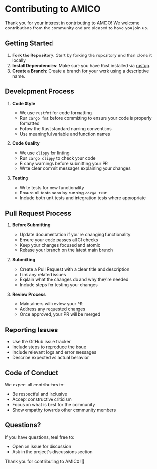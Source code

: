 # Contributing to AMICO

Thank you for your interest in contributing to AMICO! We welcome contributions from the community and are pleased to have you join us.

## Getting Started

1. **Fork the Repository**: Start by forking the repository and then clone it locally.
2. **Install Dependencies**: Make sure you have Rust installed via [rustup](https://rustup.rs/).
3. **Create a Branch**: Create a branch for your work using a descriptive name.

## Development Process

1. **Code Style**
   - We use `rustfmt` for code formatting
   - Run `cargo fmt` before committing to ensure your code is properly formatted
   - Follow the Rust standard naming conventions
   - Use meaningful variable and function names

2. **Code Quality**
   - We use `clippy` for linting
   - Run `cargo clippy` to check your code
   - Fix any warnings before submitting your PR
   - Write clear commit messages explaining your changes

3. **Testing**
   - Write tests for new functionality
   - Ensure all tests pass by running `cargo test`
   - Include both unit tests and integration tests where appropriate

## Pull Request Process

1. **Before Submitting**
   - Update documentation if you're changing functionality
   - Ensure your code passes all CI checks
   - Keep your changes focused and atomic
   - Rebase your branch on the latest main branch

2. **Submitting**
   - Create a Pull Request with a clear title and description
   - Link any related issues
   - Explain what the changes do and why they're needed
   - Include steps for testing your changes

3. **Review Process**
   - Maintainers will review your PR
   - Address any requested changes
   - Once approved, your PR will be merged

## Reporting Issues

- Use the GitHub issue tracker
- Include steps to reproduce the issue
- Include relevant logs and error messages
- Describe expected vs actual behavior

## Code of Conduct

We expect all contributors to:
- Be respectful and inclusive
- Accept constructive criticism
- Focus on what is best for the community
- Show empathy towards other community members

## Questions?

If you have questions, feel free to:
- Open an issue for discussion
- Ask in the project's discussions section

Thank you for contributing to AMICO! 🚀
